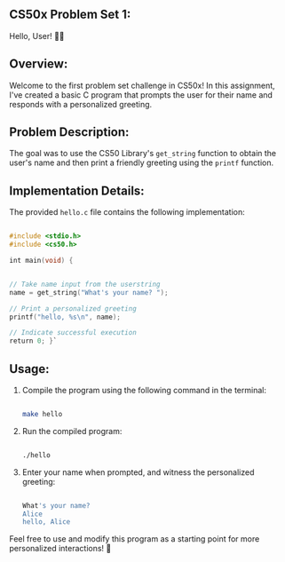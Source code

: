CS50x Problem Set 1: 
-------------
Hello, User! 👋👤

Overview:
-------------
Welcome to the first problem set challenge in CS50x! In this assignment, I've created a basic C program that prompts the user for their name and responds with a personalized greeting.

Problem Description: 
-------------
The goal was to use the CS50 Library's `get_string` function to obtain the user's name and then print a friendly greeting using the `printf` function.

Implementation Details:
-------------
The provided `hello.c` file contains the following implementation:

```c

#include <stdio.h>
#include <cs50.h>

int main(void) {


// Take name input from the userstring
name = get_string("What's your name? ");

// Print a personalized greeting
printf("hello, %s\n", name);

// Indicate successful execution
return 0; }`

```

Usage:
-------------

1.  Compile the program using the following command in the terminal:

    ```bash

    make hello

    ```



2.  Run the compiled program:

    ```bash

    ./hello

    ```

3.  Enter your name when prompted, and witness the personalized greeting:

    ```bash

    What's your name?
    Alice
    hello, Alice

    ```

Feel free to use and modify this program as a starting point for more personalized interactions! 🚀
